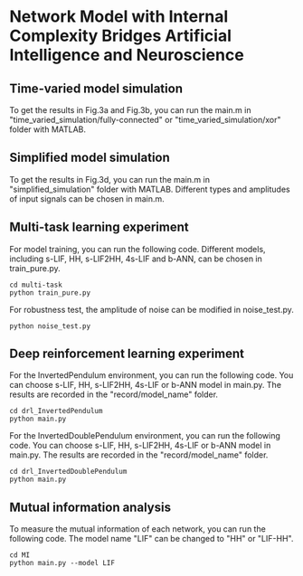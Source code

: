 # Network Model with  Internal Complexity Bridges Artificial Intelligence and Neuroscience
## Time-varied model simulation
To get the results in Fig.3a and Fig.3b, you can run the main.m in "time_varied_simulation/fully-connected" or "time_varied_simulation/xor" folder with MATLAB.

## Simplified model simulation
To get the results in Fig.3d, you can run the main.m in "simplified_simulation" folder with MATLAB. Different types and amplitudes of input signals can be chosen in main.m.

## Multi-task learning experiment
For model training, you can run the following code. Different models, including s-LIF, HH, s-LIF2HH, 4s-LIF and b-ANN, can be chosen in train_pure.py.
````
cd multi-task
python train_pure.py
````
For robustness test, the amplitude of noise can be modified in noise_test.py.
````
python noise_test.py
````

## Deep reinforcement learning experiment
For the InvertedPendulum environment, you can run the following code. You can choose s-LIF, HH, s-LIF2HH, 4s-LIF or b-ANN model in main.py. The results are recorded in the "record/model_name" folder.
````
cd drl_InvertedPendulum
python main.py
````
For the InvertedDoublePendulum environment, you can run the following code. You can choose s-LIF, HH, s-LIF2HH, 4s-LIF or b-ANN model in main.py. The results are recorded in the "record/model_name" folder.
````
cd drl_InvertedDoublePendulum
python main.py
````

## Mutual information analysis
To measure the mutual information of each network, you can run the following code. The model name "LIF" can be changed to "HH" or "LIF-HH".
````
cd MI
python main.py --model LIF
````
